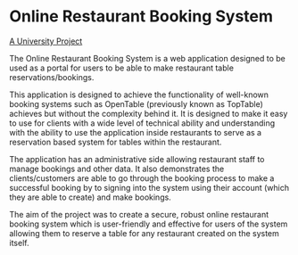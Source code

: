 # Online Restaurant Booking System

<ins>A University Project</ins>

The Online Restaurant Booking System is a web application designed to be used as a portal for users to be able to make restaurant table reservations/bookings. 

This application is designed to achieve the functionality of well-known booking systems such as OpenTable (previously known as TopTable) achieves but without the complexity behind it. It is designed to make it easy to use for clients with a wide level of technical ability and understanding with the ability to use the application inside restaurants to serve as a reservation based system for tables within the restaurant. 

The application has an administrative side allowing restaurant staff to manage bookings and other data. It also demonstrates the clients/customers are able to go through the booking process to make a successful booking by to signing into the system using their account (which they are able to create) and make bookings.

The aim of the project was to create a secure, robust online restaurant booking system which is user-friendly and effective for users of the system allowing them to reserve a table for any restaurant created on the system itself.
